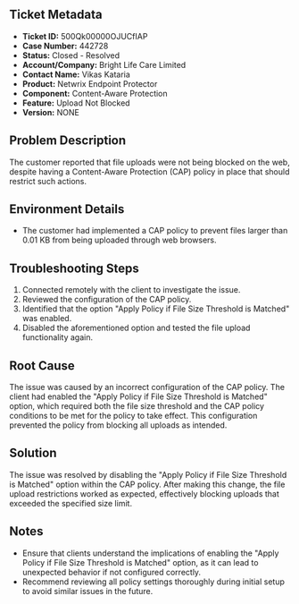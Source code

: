## Ticket Metadata
- **Ticket ID:** 500Qk00000OJUCfIAP
- **Case Number:** 442728
- **Status:** Closed - Resolved
- **Account/Company:** Bright Life Care Limited
- **Contact Name:** Vikas Kataria
- **Product:** Netwrix Endpoint Protector
- **Component:** Content-Aware Protection
- **Feature:** Upload Not Blocked
- **Version:** NONE

## Problem Description
The customer reported that file uploads were not being blocked on the web, despite having a Content-Aware Protection (CAP) policy in place that should restrict such actions.

## Environment Details
- The customer had implemented a CAP policy to prevent files larger than 0.01 KB from being uploaded through web browsers.

## Troubleshooting Steps
1. Connected remotely with the client to investigate the issue.
2. Reviewed the configuration of the CAP policy.
3. Identified that the option "Apply Policy if File Size Threshold is Matched" was enabled.
4. Disabled the aforementioned option and tested the file upload functionality again.

## Root Cause
The issue was caused by an incorrect configuration of the CAP policy. The client had enabled the "Apply Policy if File Size Threshold is Matched" option, which required both the file size threshold and the CAP policy conditions to be met for the policy to take effect. This configuration prevented the policy from blocking all uploads as intended.

## Solution
The issue was resolved by disabling the "Apply Policy if File Size Threshold is Matched" option within the CAP policy. After making this change, the file upload restrictions worked as expected, effectively blocking uploads that exceeded the specified size limit.

## Notes
- Ensure that clients understand the implications of enabling the "Apply Policy if File Size Threshold is Matched" option, as it can lead to unexpected behavior if not configured correctly.
- Recommend reviewing all policy settings thoroughly during initial setup to avoid similar issues in the future.